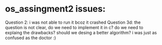 # os_assingment2 issues:
Question 2: i was not able to run it bcoz it crashed
Question 3d: the question is not clear, do we need to implement it in c?
             do we need to explaing the drawbacks? should we desing a better algorithm?
             i was just as confused as the doctor :)
